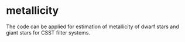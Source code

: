 # metallicity
The code can be applied for estimation of metallicity of dwarf stars and giant stars for CSST filter systems.
